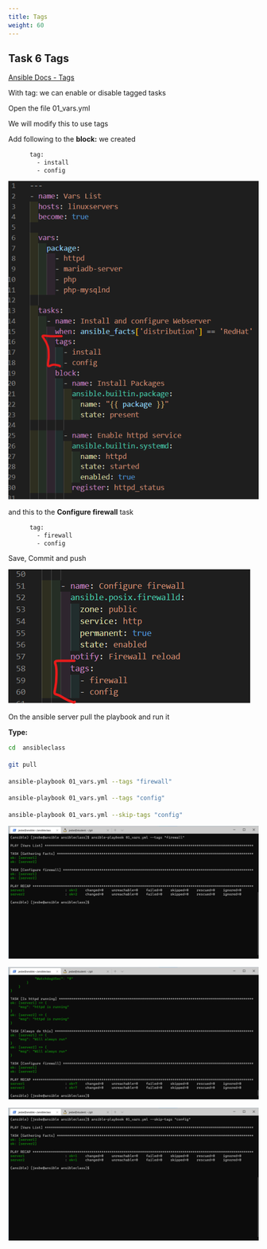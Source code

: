 ```yaml
---
title: Tags
weight: 60
---
```


## Task 6 Tags

[Ansible Docs - Tags](https://docs.ansible.com/ansible/latest/playbook_guide/playbooks_tags.html)

With tag: we can enable or disable tagged tasks

Open the file 01_vars.yml

We will modify this to use tags

Add following to the __block:__ we created

```ansible
      tag:
        - install
        - config
```

![Alt text](images/001_tag1_playbook.png?raw=true "ansible tag playbook")

and this to the __Configure firewall__ task

```ansible
      tag:
        - firewall
        - config
```

Save, Commit and push

![Alt text](images/002_tag2_playbook.png?raw=true "ansible tag playbook")

On the ansible server pull the playbook and run it

__Type:__

```bash
cd  ansibleclass

git pull

ansible-playbook 01_vars.yml --tags "firewall"

ansible-playbook 01_vars.yml --tags "config"

ansible-playbook 01_vars.yml --skip-tags "config"

```

![Alt text](images/003_tags_playbook_run_firewall.png?raw=true "ansible block playbook run")

![Alt text](images/004_tags_playbook_run_config.png?raw=true "ansible block playbook run")

![Alt text](images/005_tags_playbook_skip_tags.png?raw=true "ansible block playbook run")
